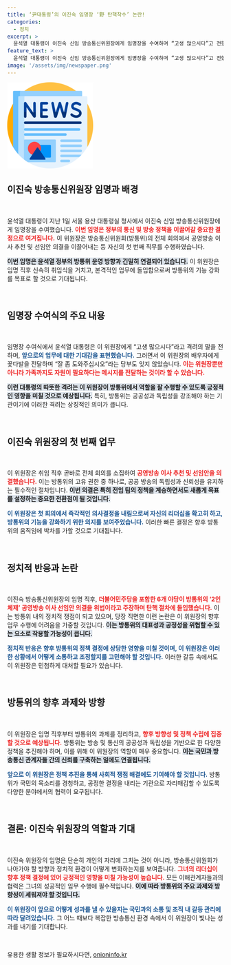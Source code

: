 ```yaml
---
title: ‘尹대통령’의 이진숙 임명장 ‘野 탄핵착수’ 논란!
categories:
  - 정치
excerpt: >
  윤석열 대통령이 이진숙 신임 방송통신위원장에게 임명장을 수여하며 “고생 많으시다”고 전했습니다. 그러나 야당은 취임 첫날부터 법적 문제를 제기하며 이 위원장 탄핵 절차에 착수했습니다. 과연 이 위원장은 어떻게 이 위기를 넘길까요?
feature_text: >
  윤석열 대통령이 이진숙 신임 방송통신위원장에게 임명장을 수여하며 “고생 많으시다”고 전했습니다. 그러나 야당은 취임 첫날부터 법적 문제를 제기하며 이 위원장 탄핵 절차에 착수했습니다. 과연 이 위원장은 어떻게 이 위기를 넘길까요?
image: '/assets/img/newspaper.png'
---
```


<p><img src="/assets/img/newspaper.png" alt="kimp 속보" /></p>

<h2 data-ke-size="size26">이진숙 방송통신위원장 임명과 배경</h2>

<p data-ke-size="size16">&nbsp;</p>

<p>윤석열 대통령이 지난 1일 서울 용산 대통령실 청사에서 이진숙 신임 방송통신위원장에게 임명장을 수여했습니다. <b><span style="color: #ee2323;">이번 임명은 정부의 통신 및 방송 정책을 이끌어갈 중요한 결정으로 여겨집니다.</span></b> 이 위원장은 방송통신위원회(방통위)의 전체 회의에서 공영방송 이사 추천 및 선임안 의결을 이끌어내는 등 자신의 첫 번째 직무를 수행하였습니다. </p>

<p><b><span style="background-color: #21538527;">이번 임명은 윤석열 정부의 방통위 운영 방향과 긴밀히 연결되어 있습니다.</span></b> 이 위원장은 임명 직후 신속히 취임식을 거치고, 본격적인 업무에 돌입함으로써 방통위의 기능 강화를 목표로 할 것으로 기대됩니다. </p>

<p data-ke-size="size16">&nbsp;</p>

<h2 data-ke-size="size26">임명장 수여식의 주요 내용</h2>

<p data-ke-size="size16">&nbsp;</p>

<p>임명장 수여식에서 윤석열 대통령은 이 위원장에게 “고생 많으시다”라고 격려의 말을 전하며, <b><span style="color: #1a5490;">앞으로의 업무에 대한 기대감을 표현했습니다.</span></b> 그러면서 이 위원장의 배우자에게 꽃다발을 전달하며 “잘 좀 도와주십시오”라는 당부도 잊지 않았습니다. <b><span style="color: #ee2323;">이는 위원장뿐만 아니라 가족까지도 자원이 필요하다는 메시지를 전달하는 것이라 할 수 있습니다.</span></b> </p>

<p><b><span style="background-color: #21538527;">이런 대통령의 따뜻한 격려는 이 위원장이 방통위에서 역할을 잘 수행할 수 있도록 긍정적인 영향을 미칠 것으로 예상됩니다.</span></b> 특히, 방통위는 공공성과 독립성을 강조해야 하는 기관이기에 이러한 격려는 상징적인 의미가 큽니다. </p>

<p data-ke-size="size16">&nbsp;</p>

<h2 data-ke-size="size26">이진숙 위원장의 첫 번째 업무</h2>

<p data-ke-size="size16">&nbsp;</p>

<p>이 위원장은 취임 직후 곧바로 전체 회의를 소집하여 <b><span style="color: #ee2323;">공영방송 이사 추천 및 선임안을 의결했습니다.</span></b> 이는 방통위의 고유 권한 중 하나로, 공공 방송의 독립성과 신뢰성을 유지하는 필수적인 절차입니다. <b><span style="background-color: #21538527;">이번 의결은 특히 전임 팀의 정책을 계승하면서도 새롭게 목표를 설정하는 중요한 전환점이 될 것입니다.</span></b> </p>

<p><b><span style="color: #1a5490;">이 위원장은 첫 회의에서 즉각적인 의사결정을 내림으로써 자신의 리더십을 확고히 하고, 방통위의 기능을 강화하기 위한 의지를 보여주었습니다.</span></b> 이러한 빠른 결정은 향후 방통위의 움직임에 박차를 가할 것으로 기대됩니다. </p>

<p data-ke-size="size16">&nbsp;</p>

<h2 data-ke-size="size26">정치적 반응과 논란</h2>

<p data-ke-size="size16">&nbsp;</p>

<p>이진숙 방송통신위원장의 임명 직후, <b><span style="color: #ee2323;">더불어민주당을 포함한 6개 야당이 방통위의 ‘2인 체제’ 공영방송 이사 선임안 의결을 위법이라고 주장하며 탄핵 절차에 돌입했습니다.</span></b> 이는 방통위 내의 정치적 쟁점이 되고 있으며, 당장 직면한 이런 논란은 이 위원장의 향후 업무 수행에 어려움을 가중할 것입니다. <b><span style="background-color: #21538527;">이는 방통위의 대표성과 공정성을 위협할 수 있는 요소로 작용할 가능성이 큽니다.</span></b></p>

<p><b><span style="color: #1a5490;">정치적 반응은 향후 방통위의 정책 결정에 상당한 영향을 미칠 것이며, 이 위원장은 이러한 상황에서 어떻게 소통하고 조정할지를 고민해야 할 것입니다.</span></b> 이러한 갈등 속에서도 이 위원장은 민첩하게 대처할 필요가 있습니다. </p>

<p data-ke-size="size16">&nbsp;</p>

<h2 data-ke-size="size26">방통위의 향후 과제와 방향</h2>

<p data-ke-size="size16">&nbsp;</p>

<p>이 위원장은 임명 직후부터 방통위의 과제를 정리하고, <b><span style="color: #ee2323;">향후 방향성 및 정책 수립에 집중할 것으로 예상됩니다.</span></b> 방통위는 방송 및 통신의 공공성과 독립성을 기반으로 한 다양한 정책을 추진해야 하며, 이를 위해 이 위원장의 역할이 매우 중요합니다. <b><span style="background-color: #21538527;">이는 국민과 방송통신 관계자들 간의 신뢰를 구축하는 일에도 연결됩니다.</span></b></p>

<p><b><span style="color: #1a5490;">앞으로 이 위원장은 정책 추진을 통해 사회적 쟁점 해결에도 기여해야 할 것입니다.</span></b> 방통위가 국민의 목소리를 경청하고, 공정한 결정을 내리는 기관으로 자리매김할 수 있도록 다양한 분야에서의 협력이 요구됩니다. </p>

<p data-ke-size="size16">&nbsp;</p>

<h2 data-ke-size="size26">결론: 이진숙 위원장의 역할과 기대</h2>

<p data-ke-size="size16">&nbsp;</p>

<p>이진숙 위원장의 임명은 단순히 개인의 자리에 그치는 것이 아니라, 방송통신위원회가 나아가야 할 방향과 정치적 환경이 어떻게 변화하는지를 보여줍니다. <b><span style="color: #ee2323;">그녀의 리더십이 향후 정책 결정에 있어 긍정적인 영향을 미칠 가능성이 높습니다.</span></b> 모든 이해관계자들과의 협력은 그녀의 성공적인 임무 수행에 필수적입니다. <b><span style="background-color: #21538527;">이에 따라 방통위의 주요 과제와 방향성이 세워져야 할 것입니다.</span></b> </p>

<p><b><span style="color: #1a5490;">이 위원장이 앞으로 어떻게 성과를 낼 수 있을지는 국민과의 소통 및 조직 내 갈등 관리에 따라 달려있습니다.</span></b> 그 어느 때보다 복잡한 방송통신 환경 속에서 이 위원장이 빛나는 성과를 내기를 기대합니다. </p>

<p data-ke-size="size16">&nbsp;</p>
유용한 생활 정보가 필요하시다면, <a href="https://onioninfo.kr" rel="dofollow">onioninfo.kr</a>


